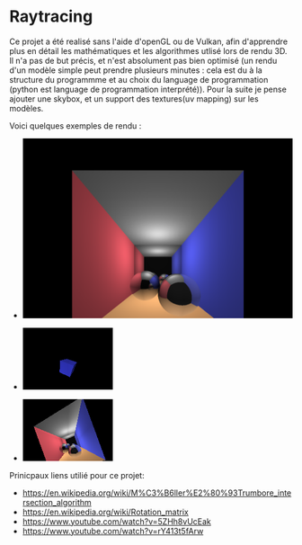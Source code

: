 # Raytracing
Ce projet a été realisé sans l'aide d'openGL ou de Vulkan, afin d'apprendre plus en détail les mathématiques et les algorithmes utlisé lors de rendu 3D. Il n'a pas de but précis, et n'est absolument pas bien optimisé (un rendu d'un modèle simple peut prendre plusieurs minutes : cela est du à la structure du programmme et au choix du language de programmation (python est language de programmation interprété)). Pour la suite je pense ajouter une skybox, et un support des textures(uv mapping) sur les modèles. 

Voici quelques exemples de rendu :

- ![alt text](https://github.com/GB-86/Raytracing/blob/main/raytracing/exemples_de_rendu/example_1.png)

- ![alt text](https://github.com/GB-86/Raytracing/blob/main/raytracing/exemples_de_rendu/exemple_2.png)

- ![alt text](https://github.com/GB-86/Raytracing/blob/main/raytracing/exemples_de_rendu/exemple_3.png)

Prinicpaux liens utilié pour ce projet:
  - https://en.wikipedia.org/wiki/M%C3%B6ller%E2%80%93Trumbore_intersection_algorithm
  - https://en.wikipedia.org/wiki/Rotation_matrix
  - https://www.youtube.com/watch?v=5ZHh8vUcEak
  - https://www.youtube.com/watch?v=rY413t5fArw
